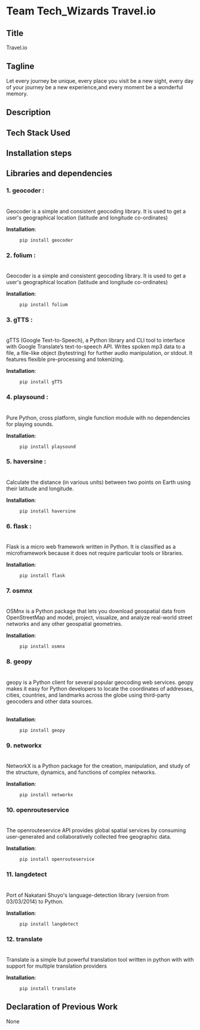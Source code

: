 # Team Tech_Wizards Travel.io

## Title
Travel.io

## Tagline
Let every journey be unique, every place you visit be a new sight, every day of your journey be a new experience,and every moment be a wonderful memory. 

## Description

## Tech Stack Used

## Installation steps

## Libraries and dependencies
### 1. geocoder : <br><br>
Geocoder is a simple and consistent geocoding library. It is used to get a user's geographical location (latitude and longitude co-ordinates)
     
<b>Installation</b>:
     
         pip install geocoder
         
### 2. folium : <br><br>
Geocoder is a simple and consistent geocoding library. It is used to get a user's geographical location (latitude and longitude co-ordinates)
     
<b>Installation</b>:
     
         pip install folium
         
### 3. gTTS : <br><br>
gTTS (Google Text-to-Speech), a Python library and CLI tool to interface with Google Translate’s text-to-speech API. Writes spoken mp3 data to a file, a file-like object (bytestring) for further audio manipulation, or stdout. It features flexible pre-processing and tokenizing.
     
<b>Installation</b>:
     
         pip install gTTS
         
### 4. playsound : <br><br>
Pure Python, cross platform, single function module with no dependencies for playing sounds.
     
<b>Installation</b>:
     
         pip install playsound
         
### 5. haversine : <br><br>
Calculate the distance (in various units) between two points on Earth using their latitude and longitude.
     
<b>Installation</b>:
     
         pip install haversine
         
### 6. flask : <br><br>
Flask is a micro web framework written in Python. It is classified as a microframework because it does not require particular tools or libraries.
     
<b>Installation</b>:
     
         pip install flask
         
### 7. osmnx<br><br>
OSMnx is a Python package that lets you download geospatial data from OpenStreetMap and model, project, visualize, and analyze real-world street networks and any other geospatial geometries.

<b>Installation</b>:
   
         pip install osmnx


### 8. geopy<br><br>
geopy is a Python client for several popular geocoding web services. geopy makes it easy for Python developers to locate the coordinates of addresses, cities, countries, and landmarks across the globe using third-party geocoders and other data sources.<br><br>

<b>Installation</b>:
       
         pip install geopy

### 9. networkx<br><br>
NetworkX is a Python package for the creation, manipulation, and study of the structure, dynamics, and functions of complex networks.

<b>Installation</b>:
 
         pip install networkx

### 10. openrouteservice<br><br>
The openrouteservice API provides global spatial services by consuming user-generated and collaboratively collected free geographic data.

<b>Installation</b>:
  
         pip install openrouteservice
         
### 11. langdetect<br><br>
Port of Nakatani Shuyo's language-detection library (version from 03/03/2014) to Python.

<b>Installation</b>:
  
         pip install langdetect
         
### 12. translate<br><br>
Translate is a simple but powerful translation tool written in python with with support for multiple translation providers

<b>Installation</b>:
  
         pip install translate


         
## Declaration of Previous Work
None



